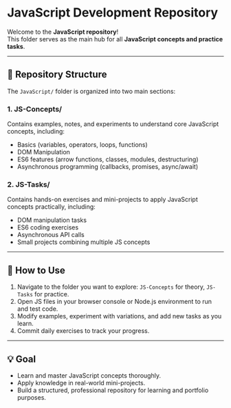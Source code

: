 # JavaScript Development Repository

Welcome to the **JavaScript repository**!  
This folder serves as the main hub for all **JavaScript concepts and practice tasks**.

---

## 📂 Repository Structure

The `JavaScript/` folder is organized into two main sections:

### **1. JS-Concepts/**
Contains examples, notes, and experiments to understand core JavaScript concepts, including:
- Basics (variables, operators, loops, functions)
- DOM Manipulation
- ES6 features (arrow functions, classes, modules, destructuring)
- Asynchronous programming (callbacks, promises, async/await)

### **2. JS-Tasks/**
Contains hands-on exercises and mini-projects to apply JavaScript concepts practically, including:
- DOM manipulation tasks
- ES6 coding exercises
- Asynchronous API calls
- Small projects combining multiple JS concepts

---

## 🚀 How to Use

1. Navigate to the folder you want to explore: `JS-Concepts` for theory, `JS-Tasks` for practice.  
2. Open JS files in your browser console or Node.js environment to run and test code.  
3. Modify examples, experiment with variations, and add new tasks as you learn.  
4. Commit daily exercises to track your progress.

---

## 💡 Goal

- Learn and master JavaScript concepts thoroughly.  
- Apply knowledge in real-world mini-projects.  
- Build a structured, professional repository for learning and portfolio purposes.
